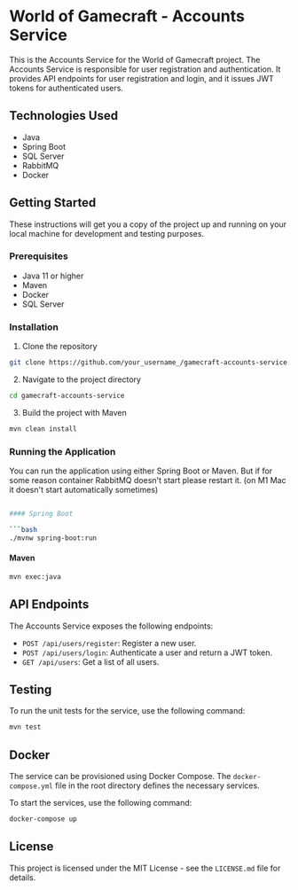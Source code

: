 # World of Gamecraft - Accounts Service

This is the Accounts Service for the World of Gamecraft project. The Accounts Service is responsible for user registration and authentication. It provides API endpoints for user registration and login, and it issues JWT tokens for authenticated users.

## Technologies Used

- Java
- Spring Boot
- SQL Server
- RabbitMQ
- Docker

## Getting Started

These instructions will get you a copy of the project up and running on your local machine for development and testing purposes.

### Prerequisites

- Java 11 or higher
- Maven
- Docker
- SQL Server

### Installation

1. Clone the repository
```bash
git clone https://github.com/your_username_/gamecraft-accounts-service.git
```
2. Navigate to the project directory
```bash
cd gamecraft-accounts-service
```
3. Build the project with Maven
```bash
mvn clean install
```

### Running the Application

You can run the application using either Spring Boot or Maven. But if for some reason container RabbitMQ doesn't start
please restart it. (on M1 Mac it doesn't start automatically sometimes)

```bash

#### Spring Boot

```bash
./mvnw spring-boot:run
```

#### Maven

```bash
mvn exec:java
```

## API Endpoints

The Accounts Service exposes the following endpoints:

- `POST /api/users/register`: Register a new user.
- `POST /api/users/login`: Authenticate a user and return a JWT token.
- `GET /api/users`: Get a list of all users.

## Testing

To run the unit tests for the service, use the following command:

```bash
mvn test
```

## Docker

The service can be provisioned using Docker Compose. The `docker-compose.yml` file in the root directory defines the necessary services.

To start the services, use the following command:

```bash
docker-compose up
```

## License

This project is licensed under the MIT License - see the `LICENSE.md` file for details.

